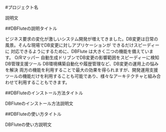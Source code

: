 #プロジェクト名
<p>説明文</p>
##DBFluteの説明タイトル
<p>ビジネス要求の変化が激しいシステム開発が増えてきました。DB変更は日常の風景。そんな現場でDB変更に対しアプリケーションが できるだけスピーディーに 対応できるようにするために、DBFlute は大きく二つの機能を備えています。
O/Rマッパー
自動生成ドリブンでDB変更の影響範囲をスピーディーに検知
DB管理支援ツール
DB環境構築自動化や履歴管理など、DB変更の運用上の悩みを解決
両方の機能を利用することで最大の効果を得られますが、開発運用支援ツールの機能だけを利用することも可能であり、様々なアーキテクチャと組み合わせて利用することもできます。</p>
##DBFluteのインストール方法タイトル
<p>DBFluteのインストール方法説明文</p>
##DBFluteの使い方タイトル
<p>DBFluteの使い方説明文</p>
